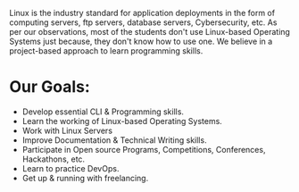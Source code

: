 Linux is the industry standard for application deployments in the form of computing servers, ftp servers, database servers, Cybersecurity, etc. As per our observations, most of the students don't use Linux-based Operating Systems just because, they don't know how to use one. We believe in a project-based approach to learn programming skills. 

# Our Goals:
- Develop essential CLI & Programming skills.
- Learn the working of Linux-based Operating Systems.
- Work with Linux Servers
- Improve Documentation & Technical Writing skills.
- Participate in Open source Programs, Competitions, Conferences, Hackathons, etc.
- Learn to practice DevOps.
- Get up & running with freelancing.
